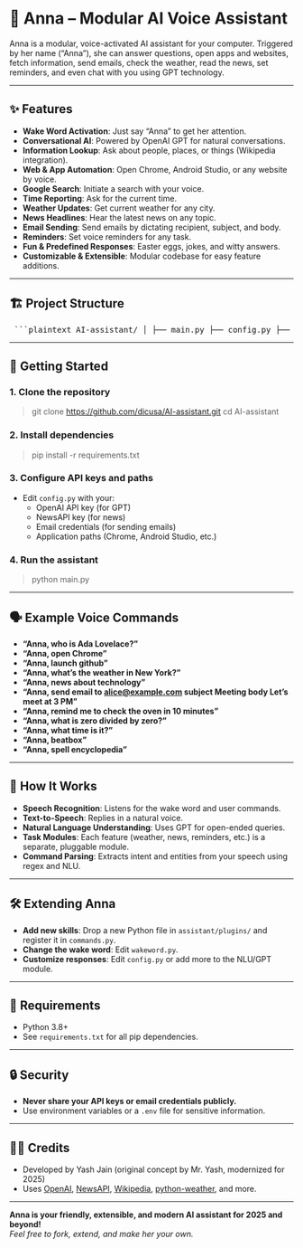# 🤖 Anna – Modular AI Voice Assistant

Anna is a modular, voice-activated AI assistant for your computer. Triggered by her name (“Anna”), she can answer questions, open apps and websites, fetch information, send emails, check the weather, read the news, set reminders, and even chat with you using GPT technology.

---

## ✨ Features

- **Wake Word Activation**: Just say “Anna” to get her attention.
- **Conversational AI**: Powered by OpenAI GPT for natural conversations.
- **Information Lookup**: Ask about people, places, or things (Wikipedia integration).
- **Web & App Automation**: Open Chrome, Android Studio, or any website by voice.
- **Google Search**: Initiate a search with your voice.
- **Time Reporting**: Ask for the current time.
- **Weather Updates**: Get current weather for any city.
- **News Headlines**: Hear the latest news on any topic.
- **Email Sending**: Send emails by dictating recipient, subject, and body.
- **Reminders**: Set voice reminders for any task.
- **Fun & Predefined Responses**: Easter eggs, jokes, and witty answers.
- **Customizable & Extensible**: Modular codebase for easy feature additions.

---

## 🏗️ Project Structure

<pre> ```plaintext AI-assistant/ │ ├── main.py ├── config.py ├── requirements.txt ├── assistant/ │ ├── __init__.py │ ├── speech.py │ ├── wakeword.py │ ├── nlu.py │ ├── commands.py │ ├── utils.py │ ├── parsers.py │ ├── web.py │ └── plugins/ │ ├── __init__.py │ ├── weather.py │ ├── news.py │ ├── emailer.py │ └── reminders.py └── assets/ └── beatbox.wav ``` </pre>


---

## 🚀 Getting Started

### 1. **Clone the repository**

>git clone https://github.com/dicusa/AI-assistant.git
>cd AI-assistant

### 2. **Install dependencies**

>pip install -r requirements.txt

### 3. **Configure API keys and paths**

- Edit `config.py` with your:
  - OpenAI API key (for GPT)
  - NewsAPI key (for news)
  - Email credentials (for sending emails)
  - Application paths (Chrome, Android Studio, etc.)

### 4. **Run the assistant**

>python main.py


---

## 🗣️ Example Voice Commands

- **“Anna, who is Ada Lovelace?”**
- **“Anna, open Chrome”**
- **“Anna, launch github”**
- **“Anna, what’s the weather in New York?”**
- **“Anna, news about technology”**
- **“Anna, send email to alice@example.com subject Meeting body Let’s meet at 3 PM”**
- **“Anna, remind me to check the oven in 10 minutes”**
- **“Anna, what is zero divided by zero?”**
- **“Anna, what time is it?”**
- **“Anna, beatbox”**
- **“Anna, spell encyclopedia”**

---

## 🧠 How It Works

- **Speech Recognition**: Listens for the wake word and user commands.
- **Text-to-Speech**: Replies in a natural voice.
- **Natural Language Understanding**: Uses GPT for open-ended queries.
- **Task Modules**: Each feature (weather, news, reminders, etc.) is a separate, pluggable module.
- **Command Parsing**: Extracts intent and entities from your speech using regex and NLU.

---

## 🛠️ Extending Anna

- **Add new skills**: Drop a new Python file in `assistant/plugins/` and register it in `commands.py`.
- **Change the wake word**: Edit `wakeword.py`.
- **Customize responses**: Edit `config.py` or add more to the NLU/GPT module.

---

## 📝 Requirements

- Python 3.8+
- See `requirements.txt` for all pip dependencies.

---

## 🔒 Security

- **Never share your API keys or email credentials publicly.**
- Use environment variables or a `.env` file for sensitive information.

---

## 🧑‍💻 Credits

- Developed by Yash Jain (original concept by Mr. Yash, modernized for 2025)
- Uses [OpenAI](https://openai.com/), [NewsAPI](https://newsapi.org/), [Wikipedia](https://pypi.org/project/wikipedia/), [python-weather](https://pypi.org/project/python-weather/), and more.

---

**Anna is your friendly, extensible, and modern AI assistant for 2025 and beyond!**  
*Feel free to fork, extend, and make her your own.*